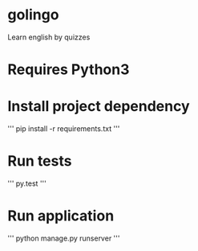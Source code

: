 # golingo
Learn english by quizzes 

# Requires Python3

# Install project dependency
'''
pip install -r requirements.txt
'''

# Run tests
'''
py.test
'''

# Run application
'''
python manage.py runserver
'''